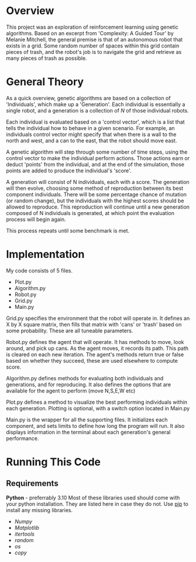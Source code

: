 # Overview
This project was an exploration of reinforcement learning using genetic algorithms.
Based on an excerpt from 'Complexity: A Guided Tour' by Melanie Mitchell, the general premise is that of an autonomous robot that exists in a grid. Some random number of spaces within this grid contain pieces of trash, and the robot's job is to navigate the grid and retrieve as many pieces of trash as possible.

# General Theory
As a quick overview, genetic algorithms are based on a collection of 'Individuals', which make up a 'Generation'.
Each individual is essentially a single robot, and a generation is a collection of *N* of those individual robots.

Each individual is evaluated based on a 'control vector', which is a list that tells the individual how to behave in a given scenario.
For example, an individuals control vector might specify that when there is a wall to the north and west, and a can to the east, that the robot should move east.

A genetic algorithm will step through some number of time steps, using the control vector to make the individual perform actions. 
Those actions earn or deduct 'points' from the individual, and at the end of the simulation, those points are added to produce the individual's 'score'.

A generation will consist of N individuals, each with a score. The generation will then evolve, choosing some method of reproduction between its best component individuals.
There will be some percentage chance of mutation (or random change), but the individuals with the highest scores should be allowed to reproduce.
This reproduction will continue until a new generation composed of N individuals is generated, at which point the evaluation process will begin again.

This process repeats until some benchmark is met.

# Implementation
My code consists of 5 files. 
- Plot.py
- Algorithm.py
- Robot.py
- Grid.py
- Main.py

Grid.py specifies the environment that the robot will operate in. It defines an X by X square matrix, then fills that matrix with 'cans' or 'trash' based on some probability.
These are all tuneable parameters.

Robot.py defines the agent that will operate. It has methods to move, look around, and pick up cans.
As the agent moves, it records its path. This path is cleared on each new iteration.
The agent's methods return true or false based on whether they succeed, these are used elsewhere to compute score.

Algorithm.py defines methods for evaluating both individuals and generations, and for reproducing.
It also defines the options that are available for the agent to perform (move N,S,E,W etc)

Plot.py defines a method to visualize the best performing individuals within each generation.
Plotting is optional, with a switch option located in Main.py

Main.py is the wrapper for all the supporting files.
It initializes each component, and sets limits to define how long the program will run. 
It also displays information in the terminal about each generation's general performance.

# Running This Code
## Requirements
**Python** - preferrably 3.10
Most of these libraries used should come with your python installation. They are listed here in case they do not.
Use [pip](https://pypi.org/project/pip/) to install any missing libraries.
- *Numpy*
- *Matplotlib*
- *itertools*
- *random*
- *os*
- *copy*

